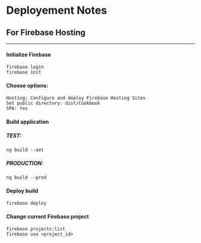 # Deployement Notes
## For Firebase Hosting
---

#### Initialize Firebase
```
firebase login
firebase init
```

#### Choose options:
```
Hosting: Configure and deploy Firebase Hosting Sites
Set public directory: dist/Cookbook
SPA: Yes
```

#### Build application
##### TEST:
```
ng build --aot
```

##### PRODUCTION: 
```
ng build --prod
```

#### Deploy build
```
firebase deploy
```

#### Change current Firebase project
```
firebase projects:list
firebase use <project_id>
```